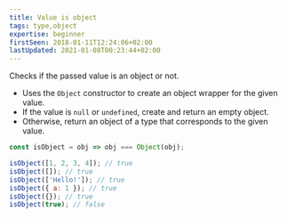 ```yaml
---
title: Value is object
tags: type,object
expertise: beginner
firstSeen: 2018-01-11T12:24:06+02:00
lastUpdated: 2021-01-08T00:23:44+02:00
---
```


Checks if the passed value is an object or not.

- Uses the `Object` constructor to create an object wrapper for the given value.
- If the value is `null` or `undefined`, create and return an empty object.
- Otherwise, return an object of a type that corresponds to the given value.

```js
const isObject = obj => obj === Object(obj);
```

```js
isObject([1, 2, 3, 4]); // true
isObject([]); // true
isObject(['Hello!']); // true
isObject({ a: 1 }); // true
isObject({}); // true
isObject(true); // false
```
